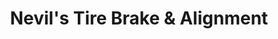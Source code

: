 ---
title: "Nevil's Tire Brake & Alignment"
url: /statesboro/nevils-tire-brake-and-alignment/
shop: tyres
---